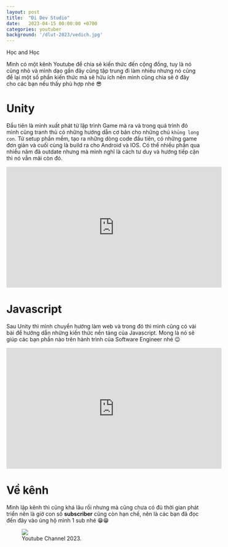 ```yaml
---
layout: post
title:  "Đi Dev Studio"
date:   2023-04-15 00:00:00 +0700
categories: youtuber
background: '/dlut-2023/vedich.jpg'
---
```

Học and Học

Mình có một kênh Youtube để chia sẻ kiến thức đến cộng đồng, tuy là nó cũng nhỏ và mình dạo gần đây cũng tập trung đi làm nhiều nhưng nó cũng để lại một số phần kiến thức mà sẽ hữu ích nên mình cũng chia sẻ ở đây cho các bạn nếu thấy phù hợp nhé 😎

# Unity
Đầu tiên là mình xuất phát từ lập trình Game mà ra và trong quá trình đó mình cũng tranh thủ có những hướng dẫn cơ bản cho những chú `khủng long con`. Từ setup phần mềm, tạo ra những dòng code đầu tiên, có những game đơn giản và cuối cùng là build ra cho Android và IOS. Có thể nhiều phần qua nhiều năm đã outdate nhưng mà mình nghĩ là cách tư duy và hướng tiếp cận thì nó vẫn mãi còn đó.

<iframe width="560" height="315" src="https://www.youtube.com/embed/videoseries?list=PLHFISecGhMhm9UOcALjj6_dbE6NvyUxwv" title="YouTube video player" frameborder="0" allow="accelerometer; autoplay; clipboard-write; encrypted-media; gyroscope; picture-in-picture; web-share" allowfullscreen></iframe>


# Javascript
Sau Unity thì mình chuyển hướng làm web và trong đó thì mình cũng có vài bài để hướng dẫn những kiến thức nền tảng của Javascript. Mong là nó sẽ giúp các bạn phần nào trên hành trình của Software Engineer nhé 😉

<iframe width="560" height="315" src="https://www.youtube.com/embed/videoseries?list=PLHFISecGhMhknlY-11b_1kQyi_ZBfmAoY" title="YouTube video player" frameborder="0" allow="accelerometer; autoplay; clipboard-write; encrypted-media; gyroscope; picture-in-picture; web-share" allowfullscreen></iframe>

# Về kênh
Mình lập kênh thì cũng khá lâu rồi nhưng mà cũng chưa có đủ thời gian phát triển nên là giờ con số **subscriber** cũng còn hạn chế, nên là các bạn đã đọc đến đây vào ủng hộ mình 1 sub nhé 😁😁


<figure>
	<img src="{{site.mediaurl}}/youtuber/channel-2023.jpg">
	<figcaption>Youtube Channel 2023.</figcaption>
</figure>